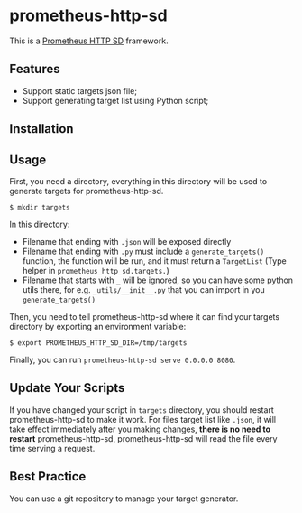 # prometheus-http-sd

This is a
[Prometheus HTTP SD](https://prometheus.io/docs/prometheus/latest/http_sd/)
framework.

## Features

- Support static targets json file;
- Support generating target list using Python script;

## Installation

## Usage

First, you need a directory, everything in this directory will be used to
generate targets for prometheus-http-sd.

```shell
$ mkdir targets
```

In this directory:

- Filename that ending with `.json` will be exposed directly
- Filename that ending with `.py` must include a `generate_targets()` function,
  the function will be run, and it must return a `TargetList` (Type helper in
  `prometheus_http_sd.targets.`)
- Filename that starts with `_` will be ignored, so you can have some python
  utils there, for e.g. `_utils/__init__.py` that you can import in you
  `generate_targets()`

Then, you need to tell prometheus-http-sd where it can find your targets
directory by exporting an environment variable:

```shell
$ export PROMETHEUS_HTTP_SD_DIR=/tmp/targets
```

Finally, you can run `prometheus-http-sd serve 0.0.0.0 8080`.

## Update Your Scripts

If you have changed your script in `targets` directory, you should restart
prometheus-http-sd to make it work. For files target list like `.json`, it will
take effect immediately after you making changes, **there is no need to
restart** prometheus-http-sd, prometheus-http-sd will read the file every time
serving a request.

## Best Practice

You can use a git repository to manage your target generator.
